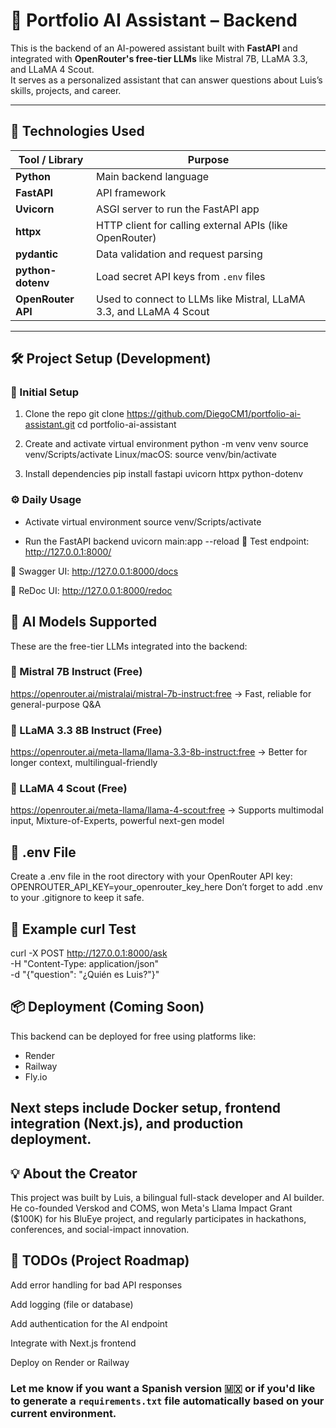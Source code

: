# 🧠 Portfolio AI Assistant – Backend

This is the backend of an AI-powered assistant built with **FastAPI** and integrated with **OpenRouter's free-tier LLMs** like Mistral 7B, LLaMA 3.3, and LLaMA 4 Scout.  
It serves as a personalized assistant that can answer questions about Luis’s skills, projects, and career.

---

## 🚀 Technologies Used

| Tool / Library       | Purpose                                                                 |
|----------------------|-------------------------------------------------------------------------|
| **Python**           | Main backend language                                                   |
| **FastAPI**          | API framework                                                           |
| **Uvicorn**          | ASGI server to run the FastAPI app                                      |
| **httpx**            | HTTP client for calling external APIs (like OpenRouter)                 |
| **pydantic**         | Data validation and request parsing                                     |
| **python-dotenv**    | Load secret API keys from `.env` files                                  |
| **OpenRouter API**   | Used to connect to LLMs like Mistral, LLaMA 3.3, and LLaMA 4 Scout      |

---

## 🛠️ Project Setup (Development)

### 🔧 Initial Setup

 1. Clone the repo
git clone https://github.com/DiegoCM1/portfolio-ai-assistant.git
cd portfolio-ai-assistant

 2. Create and activate virtual environment
python -m venv venv
source venv/Scripts/activate   Linux/macOS: source venv/bin/activate

 3. Install dependencies
pip install fastapi uvicorn httpx python-dotenv

### ⚙️ Daily Usage

- Activate virtual environment
source venv/Scripts/activate

- Run the FastAPI backend
uvicorn main:app --reload
🧪 Test endpoint: http://127.0.0.1:8000/

📘 Swagger UI: http://127.0.0.1:8000/docs

📕 ReDoc UI: http://127.0.0.1:8000/redoc


## 🤖 AI Models Supported
These are the free-tier LLMs integrated into the backend:

### 🧠 Mistral 7B Instruct (Free)
https://openrouter.ai/mistralai/mistral-7b-instruct:free
→ Fast, reliable for general-purpose Q&A

### 🦙 LLaMA 3.3 8B Instruct (Free)
https://openrouter.ai/meta-llama/llama-3.3-8b-instruct:free
→ Better for longer context, multilingual-friendly


### 🚀 LLaMA 4 Scout (Free)
https://openrouter.ai/meta-llama/llama-4-scout:free
→ Supports multimodal input, Mixture-of-Experts, powerful next-gen model


## 🔐 .env File
Create a .env file in the root directory with your OpenRouter API key:
 OPENROUTER_API_KEY=your_openrouter_key_here
Don’t forget to add .env to your .gitignore to keep it safe.


## 🧪 Example curl Test
curl -X POST http://127.0.0.1:8000/ask \
-H "Content-Type: application/json" \
-d "{\"question\": \"¿Quién es Luis?\"}"


## 📦 Deployment (Coming Soon)
This backend can be deployed for free using platforms like:

- Render
- Railway
- Fly.io


## Next steps include Docker setup, frontend integration (Next.js), and production deployment.

## 💡 About the Creator
This project was built by Luis, a bilingual full-stack developer and AI builder.
He co-founded Verskod and COMS, won Meta's Llama Impact Grant ($100K) for his BluEye project,
and regularly participates in hackathons, conferences, and social-impact innovation.


## 📌 TODOs (Project Roadmap)
 Add error handling for bad API responses

 Add logging (file or database)

 Add authentication for the AI endpoint

 Integrate with Next.js frontend

 Deploy on Render or Railway

### Let me know if you want a Spanish version 🇲🇽 or if you'd like to generate a `requirements.txt` file automatically based on your current environment.
